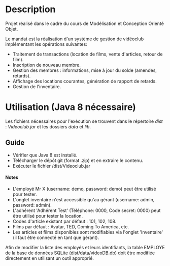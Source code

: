 # Description

Projet réalisé dans le cadre du cours de Modélisation et Conception Orienté Objet. 

Le mandat est la réalisation d'un système de gestion de vidéoclub implémentant les opérations suivantes:
- Traitement de transactions (location de films, vente d'articles, retour de film).
- Inscription de nouveau membre.
- Gestion des membres : informations, mise à jour du solde (amendes, retards).
- Affichage des locations courantes, génération de rapport de retards. 
- Gestion de l'inventaire.

# Utilisation (Java 8 nécessaire)

Les fichiers nécessaires pour l'exécution se trouvent dans le répertoire *dist* : *Videoclub.jar* et les dossiers *data* et *lib*.

## Guide
- Vérifier que Java 8 est installé.
- Télécharger le dépôt git (format .zip) et en extraire le contenu. 
- Exécuter le fichier /dist/Videoclub.jar 

#### Notes
- L'employé Mr X (username: demo, password: demo) peut être utilisé pour tester.
- L'onglet inventaire n'est accessible qu'au gérant (username: admin, password: admin). 
- L'adhérent 'Adhérent Test' (Téléphone: 0000, Code secret: 0000) peut être utilisé pour tester la location.
- Codes d'article existant par défaut : 101, 102, 108. 
- Films par défaut : Avatar, TED, Coming To America, etc.
- Les articles et films disponibles sont modifiables via l'onglet 'Inventaire' (il faut être connecté en tant que gérant).

Afin de modifier la liste des employés et leurs identifiants, la table EMPLOYE de la base de données SQLite (dist/data/videoDB.db) doit être modifiée directement en utilisant un outil approprié.
